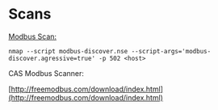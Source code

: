 # Scans


[Modbus Scan:](https://github.com/nmap/nmap/blob/master/scripts/modbus-discover.nse)

`nmap --script modbus-discover.nse --script-args='modbus-discover.agressive=true' -p 502 <host>`

CAS Modbus Scanner:

[http://freemodbus.com/download/index.html](http://freemodbus.com/download/index.html)

